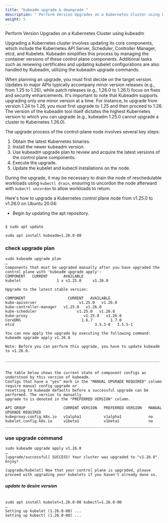 ```yaml
---
title: "kubeadm upgrade & downgrade "
description: " Perform Version Upgrades on a Kubernetes Cluster using kubeadm"
weight: 5
---
```



Perform Version Upgrades on a Kubernetes Cluster using kubeadm

Upgrading a Kubernetes cluster involves updating its core components, which include the Kubernetes API Server, Scheduler, Controller Manager, etcd, and Kubelets. Kubeadm simplifies this process by managing the container versions of these control plane components. Additional tasks such as renewing certificates and updating kubelet configurations are also handled by Kubeadm, utilizing the kubeadm upgrade commands.

When planning an upgrade, you must first decide on the target version. Updates to major APIs typically accompany minor version releases (e.g., from 1.25 to 1.26), while patch releases (e.g., 1.26.0 to 1.26.1) focus on fixes and security enhancements. It's important to note that Kubeadm supports upgrading only one minor version at a time. For instance, to upgrade from version 1.24 to 1.26, you must first upgrade to 1.25 and then proceed to 1.26. The version of the kubeadm tool itself dictates the highest Kubernetes version to which you can upgrade (e.g., kubeadm 1.25.0 cannot upgrade a cluster to Kubernetes 1.26.0).

The upgrade process of the control-plane node involves several key steps:
1. Obtain the latest Kubernetes binaries.
2. Install the newer kubeadm version.
3. Use kubeadm upgrade plan to review and acquire the latest versions of the control plane components.
4. Execute the upgrade.
5. Update the kubelet and kubectl installations on the node.

During the upgrade, it may be necessary to drain the node of reschedulable workloads using `kubectl drain`, ensuring to uncordon the node afterward with `kubectl uncordon` to allow workloads to return.

Here's how to upgrade a Kubernetes control plane node from v1.25.0 to v1.26.0 on Ubuntu 20.04:
- Begin by updating the apt repository.

```

$ sudo apt update

sudo apt install kubeadm=1.26.0-00

```

### check upgrade plan


```
sudo kubeadm upgrade plan
…
Components that must be upgraded manually after you have upgraded the control plane with 'kubeadm upgrade apply':
COMPONENT   CURRENT       AVAILABLE
kubelet                1 x v1.25.0     v1.26.0

Upgrade to the latest stable version:

COMPONENT                   CURRENT   AVAILABLE
kube-apiserver                   v1.25.0   v1.26.0
kube-controller-manager   v1.25.0   v1.26.0
kube-scheduler                  v1.25.0   v1.26.0
kube-proxy                         v1.25.0   v1.26.0
CoreDNS                           1.6.7        1.7.0
etcd                                    3.5.3-0   3.5.5-1

You can now apply the upgrade by executing the following command:
kubeadm upgrade apply v1.26.0

Note: Before you can perform this upgrade, you have to update kubeadm to v1.26.0.

_____________________________________________________________________


The table below shows the current state of component configs as understood by this version of kubeadm.
Configs that have a "yes" mark in the "MANUAL UPGRADE REQUIRED" column require manual config upgrade or
resetting to kubeadm defaults before a successful upgrade can be performed. The version to manually
upgrade to is denoted in the "PREFERRED VERSION" column.

API GROUP                 CURRENT VERSION   PREFERRED VERSION   MANUAL UPGRADE REQUIRED
kubeproxy.config.k8s.io   v1alpha1          v1alpha1            no
kubelet.config.k8s.io     v1beta1           v1beta1             no
_____________________________________________________________________

```
### use upgrade command 

```
sudo kubeadm upgrade apply v1.26.0
…
[upgrade/successful] SUCCESS! Your cluster was upgraded to "v1.26.0". Enjoy!

[upgrade/kubelet] Now that your control plane is upgraded, please proceed with upgrading your kubelets if you haven't already done so.

```

##### update to desire version 

```

sudo apt install kubelet=1.26.0-00 kubectl=1.26.0-00
…
Setting up kubelet (1.26.0-00) ...
Setting up kubectl (1.26.0-00) ...
```